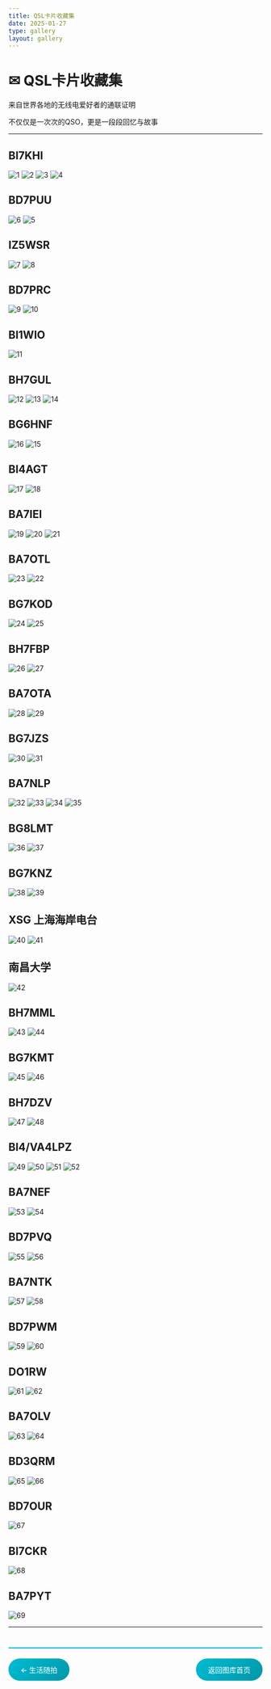 ```yaml
---
title: QSL卡片收藏集
date: 2025-01-27
type: gallery
layout: gallery
---
```

# ✉ QSL卡片收藏集

来自世界各地的无线电爱好者的通联证明

不仅仅是一次次的QSO，更是一段段回忆与故事

---
## BI7KHI
![1](/images/qsl-collect/1.jpg)
![2](/images/qsl-collect/2.jpg)
![3](/images/qsl-collect/3.jpg)
![4](/images/qsl-collect/4.jpg)


## BD7PUU
![6](/images/qsl-collect/6.jpg)
![5](/images/qsl-collect/5.jpg)

## IZ5WSR
![7](/images/qsl-collect/7.jpg)
![8](/images/qsl-collect/8.jpg)

## BD7PRC
![9](/images/qsl-collect/9.jpg)
![10](/images/qsl-collect/10.jpg)

## BI1WIO
![11](/images/qsl-collect/11.jpg)

## BH7GUL
![12](/images/qsl-collect/12.jpg)
![13](/images/qsl-collect/13.jpg)
![14](/images/qsl-collect/14.jpg)

## BG6HNF
![16](/images/qsl-collect/16.jpg)
![15](/images/qsl-collect/15.jpg)

## BI4AGT
![17](/images/qsl-collect/17.jpg)
![18](/images/qsl-collect/18.jpg)

## BA7IEI
![19](/images/qsl-collect/19.jpg)
![20](/images/qsl-collect/20.jpg)
![21](/images/qsl-collect/21.jpg)

## BA7OTL
![23](/images/qsl-collect/23.jpg)
![22](/images/qsl-collect/22.jpg)

## BG7KOD
![24](/images/qsl-collect/24.jpg)
![25](/images/qsl-collect/25.jpg)

## BH7FBP
![26](/images/qsl-collect/26.jpg)
![27](/images/qsl-collect/27.jpg)

## BA7OTA
![28](/images/qsl-collect/28.jpg)
![29](/images/qsl-collect/29.jpg)

## BG7JZS
![30](/images/qsl-collect/30.jpg)
![31](/images/qsl-collect/31.jpg)

## BA7NLP
![32](/images/qsl-collect/32.jpg)
![33](/images/qsl-collect/33.jpg)
![34](/images/qsl-collect/34.jpg)
![35](/images/qsl-collect/35.jpg)

## BG8LMT
![36](/images/qsl-collect/36.jpg)
![37](/images/qsl-collect/37.jpg)

## BG7KNZ
![38](/images/qsl-collect/38.jpg)
![39](/images/qsl-collect/39.jpg)

## XSG 上海海岸电台
![40](/images/qsl-collect/40.jpg)
![41](/images/qsl-collect/41.jpg)

## 南昌大学
![42](/images/qsl-collect/42.jpg)

## BH7MML
![43](/images/qsl-collect/43.jpg)
![44](/images/qsl-collect/44.jpg)

## BG7KMT
![45](/images/qsl-collect/45.jpg)
![46](/images/qsl-collect/46.jpg)

## BH7DZV
![47](/images/qsl-collect/47.jpg)
![48](/images/qsl-collect/48.jpg)

## BI4/VA4LPZ
![49](/images/qsl-collect/49.jpg)
![50](/images/qsl-collect/50.jpg)
![51](/images/qsl-collect/51.jpg)
![52](/images/qsl-collect/52.jpg)

## BA7NEF
![53](/images/qsl-collect/53.jpg)
![54](/images/qsl-collect/54.jpg)

## BD7PVQ
![55](/images/qsl-collect/55.jpg)
![56](/images/qsl-collect/56.jpg)

## BA7NTK
![57](/images/qsl-collect/57.jpg)
![58](/images/qsl-collect/58.jpg)

## BD7PWM
![59](/images/qsl-collect/59.jpg)
![60](/images/qsl-collect/60.jpg)

## DO1RW
![61](/images/qsl-collect/61.jpg)
![62](/images/qsl-collect/62.jpg)

## BA7OLV
![63](/images/qsl-collect/63.jpg)
![64](/images/qsl-collect/64.jpg)

## BD3QRM
![65](/images/qsl-collect/65.jpg)
![66](/images/qsl-collect/66.jpg)

## BD7OUR
![67](/images/qsl-collect/67.jpg)

## BI7CKR
![68](/images/qsl-collect/68.jpg)

## BA7PYT
![69](/images/qsl-collect/69.jpg)

---


<div class="gallery-nav">
<a href="/gallery/life/" class="nav-btn">← 生活随拍</a>
<a href="/gallery/" class="nav-btn">返回图库首页</a>
</div>

<style>
.gallery-nav {
    display: flex;
    justify-content: space-between;
    margin-top: 40px;
    padding: 20px 0;
    border-top: 2px solid #00bcd4;
}

.nav-btn {
    background: linear-gradient(135deg, #00bcd4, #0097a7);
    color: white;
    padding: 12px 24px;
    border-radius: 25px;
    text-decoration: none;
    transition: all 0.3s ease;
    font-weight: 500;
}

.nav-btn:hover {
    background: linear-gradient(135deg, #0097a7, #00838f);
    transform: translateY(-2px);
    box-shadow: 0 8px 25px rgba(0, 188, 212, 0.3);
}

@media (max-width: 768px) {
    .gallery-nav {
        flex-direction: column;
        gap: 10px;
    }
  
    .nav-btn {
        text-align: center;
    }
}
</style>
